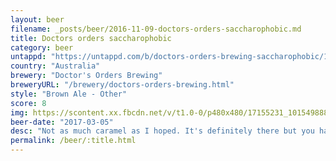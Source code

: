 ```yaml
---
layout: beer
filename: _posts/beer/2016-11-09-doctors-orders-saccharophobic.md
title: Doctors orders saccharophobic
category: beer
untappd: "https://untappd.com/b/doctors-orders-brewing-saccharophobic/1612893"
country: "Australia"
brewery: "Doctor's Orders Brewing"
breweryURL: "/brewery/doctors-orders-brewing.html"
style: "Brown Ale - Other"
score: 8
img: https://scontent.xx.fbcdn.net/v/t1.0-0/p480x480/17155231_10154988846983745_6324209006870888082_n.jpg?oh=c931cc3c22c06d0c74ed9d2bdb630678&oe=5939495B
beer-date: "2017-03-05"
desc: "Not as much caramel as I hoped. It's definitely there but you have to search. It's an easy drinking brown with a little bit extra and I wish I had some more"
permalink: /beer/:title.html
---
```

